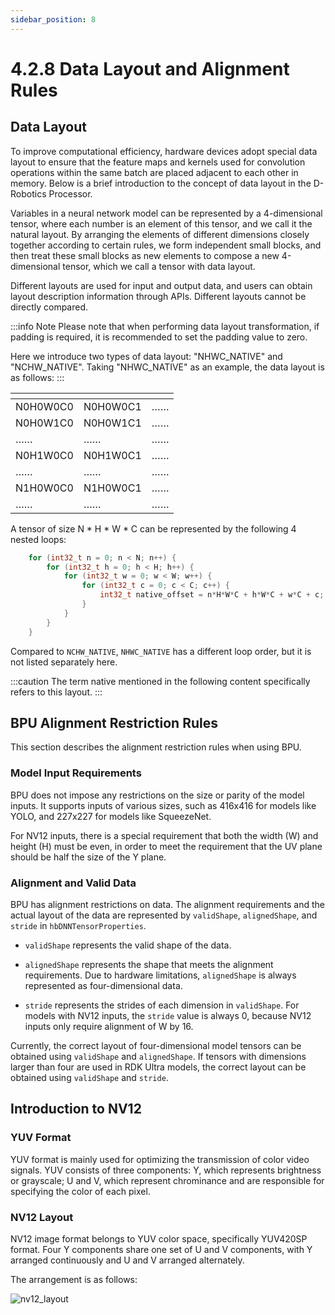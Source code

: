 ```yaml
---
sidebar_position: 8
---
```

# 4.2.8 Data Layout and Alignment Rules


## Data Layout

To improve computational efficiency, hardware devices adopt special data layout to ensure that the feature maps and kernels used for convolution operations within the same batch are placed adjacent to each other in memory.
Below is a brief introduction to the concept of data layout in the D-Robotics Processor.

Variables in a neural network model can be represented by a 4-dimensional tensor, where each number is an element of this tensor, and we call it the natural layout.
By arranging the elements of different dimensions closely together according to certain rules, we form independent small blocks, and then treat these small blocks as new elements to compose a new 4-dimensional tensor, which we call a tensor with data layout.

Different layouts are used for input and output data, and users can obtain layout description information through APIs. Different layouts cannot be directly compared.

:::info Note
Please note that when performing data layout transformation, if padding is required, it is recommended to set the padding value to zero.

Here we introduce two types of data layout: "NHWC_NATIVE" and "NCHW_NATIVE". Taking "NHWC_NATIVE" as an example, the data layout is as follows:
:::


  | <!-- -->    | <!-- -->    |<!-- --> |
  |-----------|----------------|-----|
  | N0H0W0C0    | N0H0W0C1    | ……    |
  | N0H0W1C0    | N0H0W1C1    | ……    |
  | ……          | ……          | ……    |
  | N0H1W0C0    | N0H1W0C1    | ……    |
  | ……          | ……          | ……    |
  | N1H0W0C0    | N1H0W0C1    | ……    |
  | ……          | ……          | ……    |

A tensor of size N * H * W * C can be represented by the following 4 nested loops:


```C
    for (int32_t n = 0; n < N; n++) {
        for (int32_t h = 0; h < H; h++) {
            for (int32_t w = 0; w < W; w++) {
                for (int32_t c = 0; c < C; c++) {
                    int32_t native_offset = n*H*W*C + h*W*C + w*C + c;
                }
            }
        }
    }
```
Compared to `NCHW_NATIVE`, `NHWC_NATIVE` has a different loop order, but it is not listed separately here.

:::caution
The term native mentioned in the following content specifically refers to this layout.
:::

## BPU Alignment Restriction Rules

This section describes the alignment restriction rules when using BPU.

### Model Input Requirements

BPU does not impose any restrictions on the size or parity of the model inputs. It supports inputs of various sizes, such as 416x416 for models like YOLO, and 227x227 for models like SqueezeNet. 

For NV12 inputs, there is a special requirement that both the width (W) and height (H) must be even, in order to meet the requirement that the UV plane should be half the size of the Y plane.

### Alignment and Valid Data

BPU has alignment restrictions on data. The alignment requirements and the actual layout of the data are represented by ``validShape``, ``alignedShape``, and ``stride`` in ``hbDNNTensorProperties``.

- ``validShape`` represents the valid shape of the data.

- ``alignedShape`` represents the shape that meets the alignment requirements. Due to hardware limitations, ``alignedShape`` is always represented as four-dimensional data.

- ``stride`` represents the strides of each dimension in ``validShape``. For models with NV12 inputs, the ``stride`` value is always 0, because NV12 inputs only require alignment of W by 16.

Currently, the correct layout of four-dimensional model tensors can be obtained using ``validShape`` and ``alignedShape``. If tensors with dimensions larger than four are used in RDK Ultra models, the correct layout can be obtained using ``validShape`` and ``stride``.

## Introduction to NV12

### YUV Format

YUV format is mainly used for optimizing the transmission of color video signals. YUV consists of three components: Y, which represents brightness or grayscale; U and V, which represent chrominance and are responsible for specifying the color of each pixel.

### NV12 Layout

NV12 image format belongs to YUV color space, specifically YUV420SP format. Four Y components share one set of U and V components, with Y arranged continuously and U and V arranged alternately.

The arrangement is as follows:

![nv12_layout](https://rdk-doc.oss-cn-beijing.aliyuncs.com/doc/img/04_Algorithm_Application/02_cdev_dnn_api/image/cdev_dnn_api/nv12_layout.png)